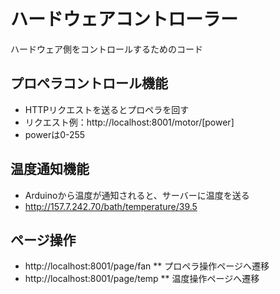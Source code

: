 ハードウェアコントローラー
====
ハードウェア側をコントロールするためのコード

## プロペラコントロール機能
* HTTPリクエストを送るとプロペラを回す
* リクエスト例：http://localhost:8001/motor/[power]
* powerは0-255

## 温度通知機能
* Arduinoから温度が通知されると、サーバーに温度を送る
* http://157.7.242.70/bath/temperature/39.5


## ページ操作
* http://localhost:8001/page/fan
** プロペラ操作ページへ遷移 
* http://localhost:8001/page/temp
** 温度操作ページへ遷移

